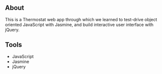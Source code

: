 ## About
This is a Thermostat web app through which we learned to test-drive object oriented JavaScript with Jasmine, and build interactive user interface with jQuery.

## Tools
* JavaScript
* Jasmine
* jQuery
